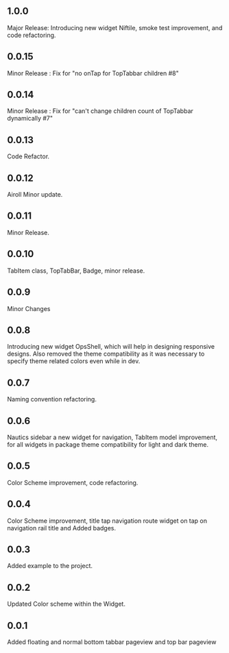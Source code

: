## 1.0.0

Major Release: Introducing new widget Niftile, smoke test improvement, and code refactoring.

## 0.0.15

Minor Release : Fix for "no onTap for TopTabbar children #8"

## 0.0.14

Minor Release : Fix for "can't change children count of TopTabbar dynamically #7"

## 0.0.13

Code Refactor.

## 0.0.12

Airoll Minor update.

## 0.0.11

Minor Release.

## 0.0.10

TabItem class, TopTabBar, Badge, minor release.

## 0.0.9

Minor Changes

## 0.0.8

Introducing new widget OpsShell, which will help in designing responsive designs.
Also removed the theme compatibility as it was necessary to specify theme related colors even while in dev.

## 0.0.7

Naming convention refactoring.

## 0.0.6
Nautics sidebar a new widget for navigation, TabItem model improvement, for all widgets in package theme compatibility for light and dark theme.

## 0.0.5

Color Scheme improvement, code refactoring.

## 0.0.4

Color Scheme improvement, title tap navigation route widget on tap on navigation rail title and Added badges.

## 0.0.3

Added example to the project.

## 0.0.2

Updated Color scheme within the Widget.

## 0.0.1

Added floating and normal bottom tabbar pageview and top bar pageview

